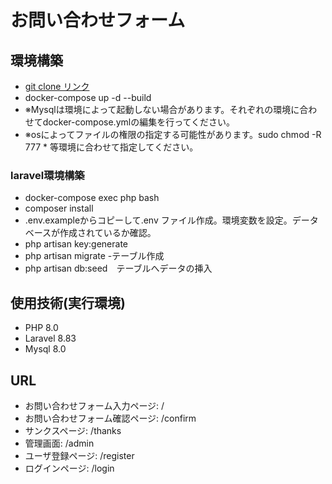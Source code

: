 # お問い合わせフォーム

## 環境構築
- [git clone リンク](git@github.com:asuen39/contact-application2-laravel.git)</a>
- docker-compose up -d --build
- ※Mysqlは環境によって起動しない場合があります。それぞれの環境に合わせてdocker-compose.ymlの編集を行ってください。
- ※osによってファイルの権限の指定する可能性があります。sudo chmod -R 777 * 等環境に合わせて指定してください。

### laravel環境構築
- docker-compose exec php bash
- composer install
- .env.exampleからコピーして.env ファイル作成。環境変数を設定。データベースが作成されているか確認。
- php artisan key:generate
- php artisan migrate -テーブル作成
- php artisan db:seed　テーブルへデータの挿入

## 使用技術(実行環境)
- PHP 8.0
- Laravel  8.83
- Mysql 8.0

## URL
- お問い合わせフォーム入力ページ: /
- お問い合わせフォーム確認ページ: /confirm
- サンクスページ: /thanks
- 管理画面: /admin
- ユーザ登録ページ: /register
- ログインページ: /login
